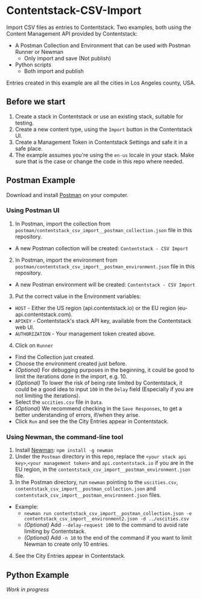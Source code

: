 # Contentstack-CSV-Import
Import CSV files as entries to Contentstack.
Two examples, both using the Content Management API provided by Contentstack:
* A Postman Collection and Environment that can be used with Postman Runner or Newman
  * Only import and save (Not publish)
* Python scripts
  * Both import and publish

Entries created in this example are all the cities in Los Angeles county, USA.

##  Before we start
1. Create a stack in Contentstack or use an existing stack, suitable for testing.
2. Create a new content type, using the `Import` button in the Contentstack UI.
3. Create a Management Token in Contentstack Settings and safe it in a safe place.
4. The example assumes you're using the `en-us` locale in your stack. Make sure that is the case or change the code in this repo where needed.

## Postman Example

Download and install [Postman](https://www.postman.com/) on your computer.

### Using Postman UI
1. In Postman, import the collection from `postman/contentstack_csv_import__postman_collection.json` file in this repository.
  * A new Postman collection will be created: `Contentstack - CSV Import`
2. In Postman, import the environment from `postman/contentstack_csv_import__postman_environment.json` file in this repository.
  * A new Postman environment will be created: `Contentstack - CSV Import`
3. Put the correct value in the Environment variables:
  * `HOST` - Either the US region (api.contentstack.io) or the EU region (eu-api.contentstack.com).
  * `APIKEY` - Contentstack's stack API key, available from the Contentstack web UI.
  * `AUTHORIZATION` - Your management token created above.
4. Click on `Runner`
  * Find the Collection just created.
  * Choose the environment created just before.
  * _(Optional)_ For debugging purposes in the beginning, it could be good to limit the iterations done in the import, e.g. 10.
  * _(Optional)_ To lower the risk of being rate limited by Contentstack, it could be a good idea to input `100` in the `Delay` field (Especially if you are not limiting the iterations).
  * Select the `uccities.csv` file in `Data`.
  * _(Optional)_  We recommend checking in the `Save Responses`, to get a better understanding of errors, if/when they arise.
  * Click `Run` and see the the City Entries appear in Contentstack.

### Using Newman, the command-line tool
1. Install [Newman](https://www.npmjs.com/package/newman): `npm install -g newman`
2. Under the `Postman` directory in this repo, replace the `<your stack api key>`,`<your management token>` and `api.contentstack.io` if you are in the EU region, in the `contentstack_csv_import__postman_environment.json` file.
3. In the Postman directory, run `newman` pointing to the `uscities.csv`, `contentstack_csv_import__postman_collection.json` and `contentstack_csv_import__postman_environment.json` files.
  * Example:
      * `newman run contentstack_csv_import__postman_collection.json -e contentstack_csv_import__environment2.json -d ../uscities.csv`
      * _(Optional)_ Add `--delay-request 100` to the command to avoid rate limiting by Contentstack.
      * _(Optional)_ Add `-n 10` to the end of the command if you want to limit Newman to create only 10 entries.
4. See the City Entries appear in Contentstack.

## Python Example
_Work in progress_
